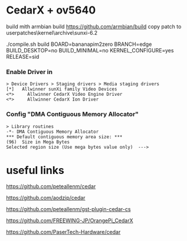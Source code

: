 # CedarX + ov5640
build mith armbian build https://github.com/armbian/build
copy patch to userpatches\kernel\archive\sunxi-6.2

./compile.sh build BOARD=bananapim2zero BRANCH=edge BUILD_DESKTOP=no BUILD_MINIMAL=no KERNEL_CONFIGURE=yes RELEASE=sid

### Enable Driver in 
```
> Device Drivers > Staging drivers > Media staging drivers
[*]   Allwinner sunXi family Video Devices
<*>     Allwinner CedarX Video Engine Driver
<*>     Allwinner CedarX Ion Driver 
```
### Config "DMA Contiguous Memory Allocator"
```
> Library routines
-*- DMA Contiguous Memory Allocator
*** Default contiguous memory area size: ***
(96)  Size in Mega Bytes
Selected region size (Use mega bytes value only)  --->
```


# useful links
https://github.com/peteallenm/cedar

https://github.com/aodzip/cedar

https://github.com/peteallenm/gst-plugin-cedar-cs

https://github.com/FREEWING-JP/OrangePi_CedarX

https://github.com/PaserTech-Hardware/cedar
